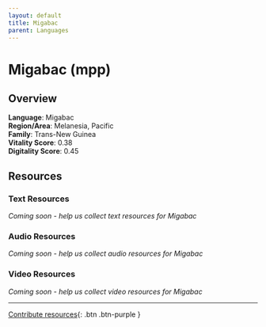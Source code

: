 ```yaml
---
layout: default
title: Migabac
parent: Languages
---
```


# Migabac (mpp)

## Overview

**Language**: Migabac  
**Region/Area**: Melanesia, Pacific  
**Family**: Trans-New Guinea  
**Vitality Score**: 0.38  
**Digitality Score**: 0.45  

## Resources

### Text Resources
*Coming soon - help us collect text resources for Migabac*

### Audio Resources
*Coming soon - help us collect audio resources for Migabac*

### Video Resources
*Coming soon - help us collect video resources for Migabac*

---

[Contribute resources](https://fairtrain.github.io/){: .btn .btn-purple }
